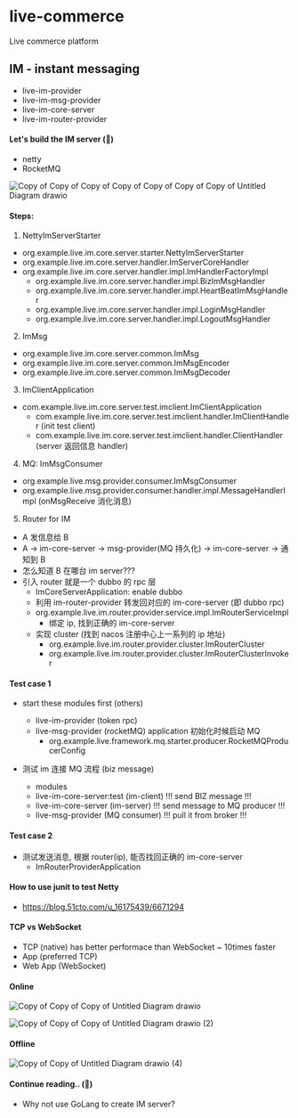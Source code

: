 # live-commerce

Live commerce platform

## IM - instant messaging

- live-im-provider
- live-im-msg-provider
- live-im-core-server
- live-im-router-provider

#### Let's build the IM server (🦄)

- netty
- RocketMQ

![Copy of Copy of Copy of Copy of Copy of Copy of Copy of Untitled Diagram drawio](https://github.com/jrhe123/live-commerce/assets/17329299/3394283e-a719-4c0a-ac36-3f92ea620a5d)


#### Steps:

1. NettyImServerStarter

- org.example.live.im.core.server.starter.NettyImServerStarter
- org.example.live.im.core.server.handler.ImServerCoreHandler
- org.example.live.im.core.server.handler.impl.ImHandlerFactoryImpl
  - org.example.live.im.core.server.handler.impl.BizImMsgHandler
  - org.example.live.im.core.server.handler.impl.HeartBeatImMsgHandler
  - org.example.live.im.core.server.handler.impl.LoginMsgHandler
  - org.example.live.im.core.server.handler.impl.LogoutMsgHandler

2. ImMsg

- org.example.live.im.core.server.common.ImMsg
- org.example.live.im.core.server.common.ImMsgEncoder
- org.example.live.im.core.server.common.ImMsgDecoder

3. ImClientApplication

- com.example.live.im.core.server.test.imclient.ImClientApplication
  - com.example.live.im.core.server.test.imclient.handler.ImClientHandler (init test client)
  - com.example.live.im.core.server.test.imclient.handler.ClientHandler (server 返回信息 handler)

4. MQ: ImMsgConsumer

- org.example.live.msg.provider.consumer.ImMsgConsumer
- org.example.live.msg.provider.consumer.handler.impl.MessageHandlerImpl (onMsgReceive 消化消息)

5. Router for IM

- A 发信息给 B
- A -> im-core-server -> msg-provider(MQ 持久化) -> im-core-server -> 通知到 B
- 怎么知道 B 在哪台 im server???
- 引入 router 就是一个 dubbo 的 rpc 层
  - ImCoreServerApplication: enable dubbo
  - 利用 im-router-provider 转发回对应的 im-core-server (即 dubbo rpc)
  - org.example.live.im.router.provider.service.impl.ImRouterServiceImpl
    - 绑定 ip, 找到正确的 im-core-server
  - 实现 cluster (找到 nacos 注册中心上一系列的 ip 地址)
    - org.example.live.im.router.provider.cluster.ImRouterCluster
    - org.example.live.im.router.provider.cluster.ImRouterClusterInvoker<T>

#### Test case 1

- start these modules first (others)

  - live-im-provider (token rpc)
  - live-msg-provider (rocketMQ) application 初始化时候启动 MQ
    - org.example.live.framework.mq.starter.producer.RocketMQProducerConfig

- 测试 im 连接 MQ 流程 (biz message)
  - modules
  - live-im-core-server:test (im-client) !!! send BIZ message !!!
  - live-im-core-server (im-server) !!! send message to MQ producer !!!
  - live-msg-provider (MQ consumer) !!! pull it from broker !!!

#### Test case 2

- 测试发送消息, 根据 router(ip), 能否找回正确的 im-core-server
  - ImRouterProviderApplication

#### How to use junit to test Netty

- https://blog.51cto.com/u_16175439/6671294

#### TCP vs WebSocket

- TCP (native) has better performace than WebSocket ~ 10times faster
- App (preferred TCP)
- Web App (WebSocket)

#### Online

![Copy of Copy of Copy of Untitled Diagram drawio](https://github.com/jrhe123/live-commerce/assets/17329299/96a28ca9-8921-4ec7-a219-921f091e5966)

![Copy of Copy of Copy of Untitled Diagram drawio (2)](https://github.com/jrhe123/live-commerce/assets/17329299/be02c3e8-3b6f-44ec-9be8-fe658cd4ba1e)

#### Offline

![Copy of Copy of Untitled Diagram drawio (4)](https://github.com/jrhe123/live-commerce/assets/17329299/2ba21d98-34c8-437d-8574-507ca2769023)

#### Continue reading.. (🦊)

- Why not use GoLang to create IM server?
